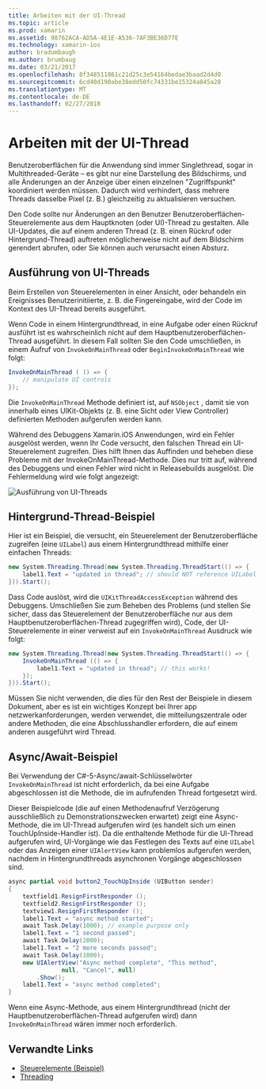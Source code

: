 ```yaml
---
title: Arbeiten mit der UI-Thread
ms.topic: article
ms.prod: xamarin
ms.assetid: 98762ACA-AD5A-4E1E-A536-7AF3BE36D77E
ms.technology: xamarin-ios
author: bradumbaugh
ms.author: brumbaug
ms.date: 03/21/2017
ms.openlocfilehash: 8f348511861c21d25c3e54164bedae3baad2d4d0
ms.sourcegitcommit: 6cd40d190abe38edd50fc74331be15324a845a28
ms.translationtype: MT
ms.contentlocale: de-DE
ms.lasthandoff: 02/27/2018
---
```

# <a name="working-with-the-ui-thread"></a>Arbeiten mit der UI-Thread

Benutzeroberflächen für die Anwendung sind immer Singlethread, sogar in Multithreaded-Geräte – es gibt nur eine Darstellung des Bildschirms, und alle Änderungen an der Anzeige über einen einzelnen "Zugriffspunkt" koordiniert werden müssen. Dadurch wird verhindert, dass mehrere Threads dasselbe Pixel (z. B.) gleichzeitig zu aktualisieren versuchen.

Den Code sollte nur Änderungen an den Benutzer Benutzeroberflächen-Steuerelemente aus dem Hauptknoten (oder UI)-Thread zu gestalten. Alle UI-Updates, die auf einem anderen Thread (z. B. einen Rückruf oder Hintergrund-Thread) auftreten möglicherweise nicht auf dem Bildschirm gerendert abrufen, oder Sie können auch verursacht einen Absturz.

## <a name="ui-thread-execution"></a>Ausführung von UI-Threads

Beim Erstellen von Steuerelementen in einer Ansicht, oder behandeln ein Ereignisses Benutzerinitiierte, z. B. die Fingereingabe, wird der Code im Kontext des UI-Thread bereits ausgeführt.

Wenn Code in einem Hintergrundthread, in eine Aufgabe oder einen Rückruf ausführt ist es wahrscheinlich nicht auf dem Hauptbenutzeroberflächen-Thread ausgeführt. In diesem Fall sollten Sie den Code umschließen, in einem Aufruf von `InvokeOnMainThread` oder `BeginInvokeOnMainThread` wie folgt:

```csharp
InvokeOnMainThread ( () => {
    // manipulate UI controls
});
```

Die `InvokeOnMainThread` Methode definiert ist, auf `NSObject` , damit sie von innerhalb eines UIKit-Objekts (z. B. eine Sicht oder View Controller) definierten Methoden aufgerufen werden kann.

Während des Debuggens Xamarin.iOS Anwendungen, wird ein Fehler ausgelöst werden, wenn Ihr Code versucht, den falschen Thread ein UI-Steuerelement zugreifen. Dies hilft Ihnen das Auffinden und beheben diese Probleme mit der InvokeOnMainThread-Methode. Dies nur tritt auf, während des Debuggens und einen Fehler wird nicht in Releasebuilds ausgelöst. Die Fehlermeldung wird wie folgt angezeigt:

 ![](ui-thread-images/image10.png "Ausführung von UI-Threads")

 <a name="Background_Thread_Example" />


## <a name="background-thread-example"></a>Hintergrund-Thread-Beispiel

Hier ist ein Beispiel, die versucht, ein Steuerelement der Benutzeroberfläche zugreifen (eine `UILabel`) aus einem Hintergrundthread mithilfe einer einfachen Threads:

```csharp
new System.Threading.Thread(new System.Threading.ThreadStart(() => {
    label1.Text = "updated in thread"; // should NOT reference UILabel on background thread!
})).Start();
```

Dass Code auslöst, wird die `UIKitThreadAccessException` während des Debuggens. Umschließen Sie zum Beheben des Problems (und stellen Sie sicher, dass das Steuerelement der Benutzeroberfläche nur aus dem Hauptbenutzeroberflächen-Thread zugegriffen wird), Code, der UI-Steuerelemente in einer verweist auf ein `InvokeOnMainThread` Ausdruck wie folgt:

```csharp
new System.Threading.Thread(new System.Threading.ThreadStart(() => {
    InvokeOnMainThread (() => {
        label1.Text = "updated in thread"; // this works!
    });
})).Start();
```

Müssen Sie nicht verwenden, die dies für den Rest der Beispiele in diesem Dokument, aber es ist ein wichtiges Konzept bei Ihrer app netzwerkanforderungen, werden verwendet, die mitteilungszentrale oder andere Methoden, die eine Abschlusshandler erfordern, die auf einem anderen ausgeführt wird Thread.

 <a name="Async_Await_Example" />


## <a name="asyncawait-example"></a>Async/Await-Beispiel

Bei Verwendung der C#-5-Async/await-Schlüsselwörter `InvokeOnMainThread` ist nicht erforderlich, da bei eine Aufgabe abgeschlossen ist die Methode, die im aufrufenden Thread fortgesetzt wird.

Dieser Beispielcode (die auf einen Methodenaufruf Verzögerung ausschließlich zu Demonstrationszwecken erwartet) zeigt eine Async-Methode, die im UI-Thread aufgerufen wird (es handelt sich um einen TouchUpInside-Handler ist). Da die enthaltende Methode für die UI-Thread aufgerufen wird, UI-Vorgänge wie das Festlegen des Texts auf eine `UILabel` oder das Anzeigen einer `UIAlertView` kann problemlos aufgerufen werden, nachdem in Hintergrundthreads asynchronen Vorgänge abgeschlossen sind.

```csharp
async partial void button2_TouchUpInside (UIButton sender)
{
    textfield1.ResignFirstResponder ();
    textfield2.ResignFirstResponder ();
    textview1.ResignFirstResponder ();
    label1.Text = "async method started";
    await Task.Delay(1000); // example purpose only
    label1.Text = "1 second passed";
    await Task.Delay(2000);
    label1.Text = "2 more seconds passed";
    await Task.Delay(1000);
    new UIAlertView("Async method complete", "This method", 
               null, "Cancel", null)
        .Show();
    label1.Text = "async method completed";
}
```

Wenn eine Async-Methode, aus einem Hintergrundthread (nicht der Hauptbenutzeroberflächen-Thread aufgerufen wird) dann `InvokeOnMainThread` wären immer noch erforderlich.


## <a name="related-links"></a>Verwandte Links

- [Steuerelemente (Beispiel)](https://developer.xamarin.com/samples/Controls/)
- [Threading](~/ios/app-fundamentals/threading.md)
